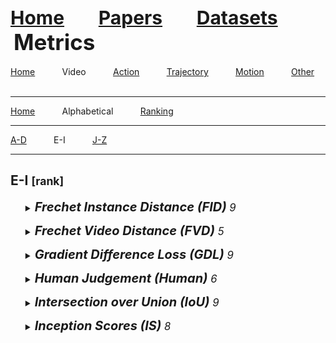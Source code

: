 <a name=top></a>
<a name=top></a>
---
<a href=../../../README.md#top><l style="font-size:30px">Home</l></a>&nbsp; &nbsp; &nbsp; &nbsp; &nbsp; &nbsp;<a href=../../../papers/papers.md#top><l style="font-size:30px">Papers</l></a>&nbsp; &nbsp; &nbsp; &nbsp; &nbsp; &nbsp;<a href=../../../datasets/datasets.md#top><l style="font-size:30px">Datasets</l></a>&nbsp; &nbsp; &nbsp; &nbsp; &nbsp; &nbsp;<l style="font-size:35px">Metrics</l>&nbsp; &nbsp; &nbsp; &nbsp; &nbsp; &nbsp;
---
[Home](../../metrics.md#top)&nbsp; &nbsp; &nbsp; &nbsp; &nbsp; &nbsp;Video&nbsp; &nbsp; &nbsp; &nbsp; &nbsp; &nbsp;[Action](../../action/action_metrics.md#top)&nbsp; &nbsp; &nbsp; &nbsp; &nbsp; &nbsp;[Trajectory](../../trajectory/trajectory_metrics.md#top)&nbsp; &nbsp; &nbsp; &nbsp; &nbsp; &nbsp;[Motion](../../motion/motion_metrics.md#top)&nbsp; &nbsp; &nbsp; &nbsp; &nbsp; &nbsp;[Other](../../other/other_metrics.md#top)&nbsp; &nbsp; &nbsp; &nbsp; &nbsp; &nbsp;
___
[Home](../video_metrics.md"#top)&nbsp; &nbsp; &nbsp; &nbsp; &nbsp; &nbsp;Alphabetical&nbsp; &nbsp; &nbsp; &nbsp; &nbsp; &nbsp;[Ranking](../video_ranking/video_ranking_metrics.md#top)&nbsp; &nbsp; &nbsp; &nbsp; &nbsp; &nbsp;
___
[A-D](video_a-d_metrics.md#top)&nbsp; &nbsp; &nbsp; &nbsp; &nbsp; &nbsp;E-I&nbsp; &nbsp; &nbsp; &nbsp; &nbsp; &nbsp;[J-Z](video_j-z_metrics.md#top)&nbsp; &nbsp; &nbsp; &nbsp; &nbsp; &nbsp;
___
<h2>E-I <small>[rank]</small></h2> 
<ul><a name=fid></a>
<details close>
<summary><em><l style="font-size:20px"><strong>Frechet Instance Distance (FID)</strong><small> 9</small></l>
</em></summary>
<ul>
<details close>
<summary><strong><em>Sun et al., "MOSO: Decomposing MOtion, Scene and Object for Video Prediction", CVPR, 2023.</em></strong> <a href=https://openaccess.thecvf.com/content/CVPR2023/papers/Sun_MOSO_Decomposing_MOtion_Scene_and_Object_for_Video_Prediction_CVPR_2023_paper.pdf>paper</a> <a href=https://arxiv.org/pdf/2303.03684.pdf>arxiv</a> <a href=https://github.com/iva-mzsun/MOSO>code</a></summary>
<ul>
<em>Datasets</em>
<ul>
<li><a href="datasets/alphabetical/j-z_alphabetical_datasets.md#kitti">KITTI</a></li>
<li><a href="datasets/alphabetical/j-z_alphabetical_datasets.md#ucf-101">UCF-101</a></li>
<li><a href="datasets/alphabetical/j-z_alphabetical_datasets.md#kth">KTH</a></li>
<li><a href="datasets/alphabetical/j-z_alphabetical_datasets.md#robonet">RoboNet</a></li>
</ul>
<em>Metrics</em>
<ul>
<li><a href="video_j-z_datasets.md#ssim">SSIM</a></li>
<li><a href="video_j-z_datasets.md#psnr">PSNR</a></li>
<li><a href="video_j-z_datasets.md#lpips">LPIPS</a></li>
<li><a href="video_e-i_datasets.md#fvd">FVD</a></li>
<li><a href="video_e-i_datasets.md#fid">FID</a></li>
</ul>
<details close>
<summary><em>Bibtex</em></summary>
<pre>
@InProceedings{Sun_2023_CVPR_1,
    author = "Sun, Mingzhen and Wang, Weining and Zhu, Xinxin and Liu, Jing",
    title = "MOSO: Decomposing MOtion, Scene and Object for Video Prediction",
    booktitle = "CVPR",
    year = "2023"
}
</pre>
</details>

</ul>
</details>
</ul>
</details>

</ul><ul><a name=fvd></a>
<details close>
<summary><em><l style="font-size:20px"><strong>Frechet Video Distance (FVD)</strong><small> 5</small></l>
</em></summary>
<ul>
<details close>
<summary><strong><em>Sun et al., "MOSO: Decomposing MOtion, Scene and Object for Video Prediction", CVPR, 2023.</em></strong> <a href=https://openaccess.thecvf.com/content/CVPR2023/papers/Sun_MOSO_Decomposing_MOtion_Scene_and_Object_for_Video_Prediction_CVPR_2023_paper.pdf>paper</a> <a href=https://arxiv.org/pdf/2303.03684.pdf>arxiv</a> <a href=https://github.com/iva-mzsun/MOSO>code</a></summary>
<ul>
<em>Datasets</em>
<ul>
<li><a href="datasets/alphabetical/j-z_alphabetical_datasets.md#kitti">KITTI</a></li>
<li><a href="datasets/alphabetical/j-z_alphabetical_datasets.md#ucf-101">UCF-101</a></li>
<li><a href="datasets/alphabetical/j-z_alphabetical_datasets.md#kth">KTH</a></li>
<li><a href="datasets/alphabetical/j-z_alphabetical_datasets.md#robonet">RoboNet</a></li>
</ul>
<em>Metrics</em>
<ul>
<li><a href="video_j-z_datasets.md#ssim">SSIM</a></li>
<li><a href="video_j-z_datasets.md#psnr">PSNR</a></li>
<li><a href="video_j-z_datasets.md#lpips">LPIPS</a></li>
<li><a href="video_e-i_datasets.md#fvd">FVD</a></li>
<li><a href="video_e-i_datasets.md#fid">FID</a></li>
</ul>
<details close>
<summary><em>Bibtex</em></summary>
<pre>
@InProceedings{Sun_2023_CVPR_1,
    author = "Sun, Mingzhen and Wang, Weining and Zhu, Xinxin and Liu, Jing",
    title = "MOSO: Decomposing MOtion, Scene and Object for Video Prediction",
    booktitle = "CVPR",
    year = "2023"
}
</pre>
</details>

</ul>
</details>
<details close>
<summary><strong><em>Davtyan et al., "Efficient Video Prediction via Sparsely Conditioned Flow Matching", ICCV, 2023.</em></strong> <a href=https://openaccess.thecvf.com/content/ICCV2023/papers/Davtyan_Efficient_Video_Prediction_via_Sparsely_Conditioned_Flow_Matching_ICCV_2023_paper.pdf>paper</a> <a href=https://arxiv.org/pdf/2211.14575.pdf>arxiv</a> <a href=https://araachie.github.io/river/>code</a></summary>
<ul>
<em>Datasets</em>
<ul>
<li><a href="datasets/alphabetical/j-z_alphabetical_datasets.md#kth">KTH</a></li>
<li><a href="datasets/alphabetical/a-d_alphabetical_datasets.md#bair">BAIR</a></li>
</ul>
<em>Metrics</em>
<ul>
<li><a href="video_j-z_datasets.md#ssim">SSIM</a></li>
<li><a href="video_j-z_datasets.md#psnr">PSNR</a></li>
<li><a href="video_e-i_datasets.md#fvd">FVD</a></li>
<li><a href="video_j-z_datasets.md#rt">RT</a></li>
</ul>
<details close>
<summary><em>Bibtex</em></summary>
<pre>
@InProceedings{Davtyan_2023_ICCV,
    author = "Davtyan, Aram and Sameni, Sepehr and Favaro, Paolo",
    title = "Efficient Video Prediction via Sparsely Conditioned Flow Matching",
    booktitle = "ICCV",
    year = "2023"
}
</pre>
</details>

</ul>
</details>
<details close>
<summary><strong><em>Chang et al., "MAU: A Motion-Aware Unit for Video Prediction and Beyond", NeurIPS, 2021.</em></strong> <a href=https://papers.nips.cc/paper/2021/file/e25cfa90f04351958216f97e3efdabe9-Paper.pdf>paper</a></summary>
<ul>
<em>Datasets</em>
<ul>
<li><a href="datasets/alphabetical/j-z_alphabetical_datasets.md#kitti">KITTI</a></li>
<li><a href="datasets/alphabetical/j-z_alphabetical_datasets.md#mmnist">MMNIST</a></li>
<li><a href="datasets/alphabetical/a-d_alphabetical_datasets.md#caltech_pedestrian">Caltech Pedestrian</a></li>
<li><a href="datasets/alphabetical/j-z_alphabetical_datasets.md#town_center">Town Center</a></li>
<li><a href="datasets/alphabetical/j-z_alphabetical_datasets.md#smtsmt">SmtSmt</a></li>
</ul>
<em>Metrics</em>
<ul>
<li><a href="video_j-z_datasets.md#ssim">SSIM</a></li>
<li><a href="video_j-z_datasets.md#psnr">PSNR</a></li>
<li><a href="video_j-z_datasets.md#mse">MSE</a></li>
<li><a href="video_j-z_datasets.md#lpips">LPIPS</a></li>
<li><a href="video_e-i_datasets.md#fvd">FVD</a></li>
</ul>
<details close>
<summary><em>Bibtex</em></summary>
<pre>
@InProceedings{Chang_2021_NeurIPS,
    author = "Chang, Zheng and Zhang, Xinfeng and Wang, Shanshe and Ma, Siwei and Ye, Yan and Xinguang, Xiang and Gao, Wen",
    booktitle = "NeurIPS",
    title = "{MAU}: A Motion-Aware Unit for Video Prediction and Beyond",
    year = "2021"
}
</pre>
</details>

</ul>
</details>
<details close>
<summary><strong><em>Lee et al., "Revisiting Hierarchical Approach for Persistent Long-Term Video Prediction", ICLR, 2021.</em></strong> <a href=https://openreview.net/pdf?id=3RLN4EPMdYd>paper</a> <a href=https://arxiv.org/pdf/2104.06697.pdf>arxiv</a> <a href=https://github.com/1Konny/HVP>code</a></summary>
<ul>
<em>Datasets</em>
<ul>
<li><a href="datasets/alphabetical/j-z_alphabetical_datasets.md#kitti">KITTI</a></li>
<li><a href="datasets/alphabetical/a-d_alphabetical_datasets.md#cityscapes">Cityscapes</a></li>
<li><a href="datasets/alphabetical/a-d_alphabetical_datasets.md#dancing">Dancing</a></li>
</ul>
<em>Metrics</em>
<ul>
<li><a href="video_e-i_datasets.md#fvd">FVD</a></li>
<li><a href="video_e-i_datasets.md#iou">IoU</a></li>
<li><a href="video_a-d_datasets.md#csim">CSIM</a></li>
</ul>
<details close>
<summary><em>Bibtex</em></summary>
<pre>
@InProceedings{Wonkwang_2021_ICLR,
    author = "Lee, Wonkwang and Jung, Whie and Zhang, Han and Chen, Ting and Koh, Jing Yu and Huang, Thomas and Yoon, Hyungsuk and Lee, Honglak and Hong, Seunghoon",
    booktitle = "ICLR",
    title = "Revisiting Hierarchical Approach for Persistent Long-Term Video Prediction",
    year = "2021"
}
</pre>
</details>

</ul>
</details>
<details close>
<summary><strong><em>Wu et al., "Greedy Hierarchical Variational Autoencoders for Large-Scale Video Prediction", CVPR, 2021.</em></strong> <a href=https://openaccess.thecvf.com/content/CVPR2021/papers/Wu_Greedy_Hierarchical_Variational_Autoencoders_for_Large-Scale_Video_Prediction_CVPR_2021_paper.pdf>paper</a> <a href=https://arxiv.org/pdf/2103.04174.pdf>arxiv</a></summary>
<ul>
<em>Datasets</em>
<ul>
<li><a href="datasets/alphabetical/e-i_alphabetical_datasets.md#human3.6m">Human3.6M</a></li>
<li><a href="datasets/alphabetical/j-z_alphabetical_datasets.md#kitti">KITTI</a></li>
<li><a href="datasets/alphabetical/j-z_alphabetical_datasets.md#robonet">RoboNet</a></li>
</ul>
<em>Metrics</em>
<ul>
<li><a href="video_j-z_datasets.md#ssim">SSIM</a></li>
<li><a href="video_j-z_datasets.md#psnr">PSNR</a></li>
<li><a href="video_j-z_datasets.md#lpips">LPIPS</a></li>
<li><a href="video_e-i_datasets.md#fvd">FVD</a></li>
<li><a href="video_e-i_datasets.md#human">Human</a></li>
</ul>
<details close>
<summary><em>Bibtex</em></summary>
<pre>
@InProceedings{Wu_2021_CVPR,
    author = "Wu, Bohan and Nair, Suraj and Martin-Martin, Roberto and Fei-Fei, Li and Finn, Chelsea",
    title = "Greedy Hierarchical Variational Autoencoders for Large-Scale Video Prediction",
    booktitle = "CVPR",
    year = "2021"
}
</pre>
</details>

</ul>
</details>
<details close>
<summary><strong><em>Wu et al., "MotionRNN: A Flexible Model for Video Prediction With Spacetime-Varying Motions", CVPR, 2021.</em></strong> <a href=https://openaccess.thecvf.com/content/CVPR2021/papers/Wu_MotionRNN_A_Flexible_Model_for_Video_Prediction_With_Spacetime-Varying_Motions_CVPR_2021_paper.pdf>paper</a> <a href=https://arxiv.org/pdf/2103.02243.pdf>arxiv</a></summary>
<ul>
<em>Datasets</em>
<ul>
<li><a href="datasets/alphabetical/e-i_alphabetical_datasets.md#human3.6m">Human3.6M</a></li>
<li>Custom</li>

</ul>
<em>Metrics</em>
<ul>
<li><a href="video_j-z_datasets.md#ssim">SSIM</a></li>
<li><a href="video_j-z_datasets.md#mse">MSE</a></li>
<li><a href="video_e-i_datasets.md#fvd">FVD</a></li>
<li><a href="video_j-z_datasets.md#mae">MAE</a></li>
<li><a href="video_a-d_datasets.md#csi">CSI</a></li>
<li><a href="video_e-i_datasets.md#gdl">GDL</a></li>
</ul>
<details close>
<summary><em>Bibtex</em></summary>
<pre>
@InProceedings{Wu_2021_CVPR_2,
    author = "Wu, Haixu and Yao, Zhiyu and Wang, Jianmin and Long, Mingsheng",
    title = "{MotionRNN}: A Flexible Model for Video Prediction With Spacetime-Varying Motions",
    booktitle = "CVPR",
    year = "2021"
}
</pre>
</details>

</ul>
</details>
<details close>
<summary><strong><em>Gao et al., "Accurate Grid Keypoint Learning for Efficient Video Prediction", IROS, 2021.</em></strong> <a href=https://ieeexplore.ieee.org/abstract/document/9636874>paper</a> <a href=https://arxiv.org/pdf/2107.13170.pdf>arxiv</a> <a href=https://github.com/xjgaocs/Grid-Keypoint-Learning>code</a></summary>
<ul>
<em>Datasets</em>
<ul>
<li><a href="datasets/alphabetical/e-i_alphabetical_datasets.md#human3.6m">Human3.6M</a></li>
<li><a href="datasets/alphabetical/j-z_alphabetical_datasets.md#kth">KTH</a></li>
<li><a href="datasets/alphabetical/j-z_alphabetical_datasets.md#jigsaws">JIGSAWS</a></li>
</ul>
<em>Metrics</em>
<ul>
<li><a href="video_j-z_datasets.md#ssim">SSIM</a></li>
<li><a href="video_j-z_datasets.md#psnr">PSNR</a></li>
<li><a href="video_j-z_datasets.md#lpips">LPIPS</a></li>
<li><a href="video_e-i_datasets.md#fvd">FVD</a></li>
</ul>
<details close>
<summary><em>Bibtex</em></summary>
<pre>
@InProceedings{Gao_2021_IROS,
    author = "Gao, Xiaojie and Jin, Yueming and Dou, Qi and Fu, Chi-Wing and Heng, Pheng-Ann",
    booktitle = "IROS",
    title = "Accurate Grid Keypoint Learning for Efficient Video Prediction",
    year = "2021"
}
</pre>
</details>

</ul>
</details>
<details close>
<summary><strong><em>Jin et al., "Exploring Spatial-Temporal Multi-Frequency Analysis for High-Fidelity and Temporal-Consistency Video Prediction", CVPR, 2020.</em></strong> <a href=https://openaccess.thecvf.com/content_CVPR_2020/papers/Jin_Exploring_Spatial-Temporal_Multi-Frequency_Analysis_for_High-Fidelity_and_Temporal-Consistency_Video_Prediction_CVPR_2020_paper.pdf>paper</a> <a href=https://arxiv.org/pdf/2002.09905.pdf>arxiv</a> <a href=https://github.com/Bei-Jin/STMFANet>code</a></summary>
<ul>
<em>Datasets</em>
<ul>
<li><a href="datasets/alphabetical/j-z_alphabetical_datasets.md#kitti">KITTI</a></li>
<li><a href="datasets/alphabetical/j-z_alphabetical_datasets.md#kth">KTH</a></li>
<li><a href="datasets/alphabetical/a-d_alphabetical_datasets.md#caltech_pedestrian">Caltech Pedestrian</a></li>
<li><a href="datasets/alphabetical/a-d_alphabetical_datasets.md#bair">BAIR</a></li>
</ul>
<em>Metrics</em>
<ul>
<li><a href="video_j-z_datasets.md#ssim">SSIM</a></li>
<li><a href="video_j-z_datasets.md#psnr">PSNR</a></li>
<li><a href="video_j-z_datasets.md#lpips">LPIPS</a></li>
<li><a href="video_e-i_datasets.md#fvd">FVD</a></li>
</ul>
<details close>
<summary><em>Bibtex</em></summary>
<pre>
@InProceedings{Jin_2020_CVPR,
    author = "Jin, Beibei and Hu, Yu and Tang, Qiankun and Niu, Jingyu and Shi, Zhiping and Han, Yinhe and Li, Xiaowei",
    title = "Exploring Spatial-Temporal Multi-Frequency Analysis for High-Fidelity and Temporal-Consistency Video Prediction",
    booktitle = "CVPR",
    year = "2020"
}
</pre>
</details>

</ul>
</details>
<details close>
<summary><strong><em>Franceschi et al., "Stochastic Latent Residual Video Prediction", ICML, 2020.</em></strong> <a href=http://proceedings.mlr.press/v119/franceschi20a/franceschi20a.pdf>paper</a> <a href=https://arxiv.org/pdf/2002.09219.pdf>arxiv</a> <a href=https://github.com/edouardelasalles/srvp>code</a></summary>
<ul>
<em>Datasets</em>
<ul>
<li><a href="datasets/alphabetical/e-i_alphabetical_datasets.md#human3.6m">Human3.6M</a></li>
<li><a href="datasets/alphabetical/j-z_alphabetical_datasets.md#mmnist">MMNIST</a></li>
<li><a href="datasets/alphabetical/j-z_alphabetical_datasets.md#kth">KTH</a></li>
<li><a href="datasets/alphabetical/a-d_alphabetical_datasets.md#bair_push">BAIR Push</a></li>
</ul>
<em>Metrics</em>
<ul>
<li><a href="video_j-z_datasets.md#ssim">SSIM</a></li>
<li><a href="video_j-z_datasets.md#psnr">PSNR</a></li>
<li><a href="video_j-z_datasets.md#lpips">LPIPS</a></li>
<li><a href="video_e-i_datasets.md#fvd">FVD</a></li>
</ul>
<details close>
<summary><em>Bibtex</em></summary>
<pre>
@InProceedings{Franceschi_2020_ICML,
    author = {Franceschi, Jean-Yves and Delasalles, Edouard and Chen, Micka{\"e}l and Lamprier, Sylvain and Gallinari, Patrick},
    title = "Stochastic Latent Residual Video Prediction",
    booktitle = "ICML",
    year = "2020"
}
</pre>
</details>

</ul>
</details>
<details close>
<summary><strong><em>Xu et al., "Video Prediction via Example Guidance", ICML, 2020.</em></strong> <a href=http://proceedings.mlr.press/v119/xu20j/xu20j.pdf>paper</a> <a href=https://arxiv.org/pdf/2007.01738.pdf>arxiv</a> <a href=https://github.com/xjwxjw/VPEG>code</a></summary>
<ul>
<em>Datasets</em>
<ul>
<li><a href="datasets/alphabetical/j-z_alphabetical_datasets.md#mmnist">MMNIST</a></li>
<li><a href="datasets/alphabetical/j-z_alphabetical_datasets.md#penn_action">Penn Action</a></li>
<li><a href="datasets/alphabetical/a-d_alphabetical_datasets.md#bair_push">BAIR Push</a></li>
</ul>
<em>Metrics</em>
<ul>
<li><a href="video_j-z_datasets.md#ssim">SSIM</a></li>
<li><a href="video_j-z_datasets.md#psnr">PSNR</a></li>
<li><a href="video_e-i_datasets.md#fvd">FVD</a></li>
</ul>
<details close>
<summary><em>Bibtex</em></summary>
<pre>
@InProceedings{Xu_2020_ICML,
    author = "Xu, Jingwei and Xu, Huazhe and Ni, Bingbing and Yang, Xiaokang and Darrell, Trevor",
    title = "Video Prediction via Example Guidance",
    booktitle = "ICML",
    year = "2020"
}
</pre>
</details>

</ul>
</details>
<details close>
<summary><strong><em>Castrejon et al., "Improved Conditional VRNNs For Video Prediction", ICCV, 2019.</em></strong> <a href=https://openaccess.thecvf.com/content_ICCV_2019/papers/Castrejon_Improved_Conditional_VRNNs_for_Video_Prediction_ICCV_2019_paper.pdf>paper</a> <a href=https://arxiv.org/pdf/1904.12165.pdf>arxiv</a></summary>
<ul>
<em>Datasets</em>
<ul>
<li><a href="datasets/alphabetical/j-z_alphabetical_datasets.md#mmnist">MMNIST</a></li>
<li><a href="datasets/alphabetical/a-d_alphabetical_datasets.md#cityscapes">Cityscapes</a></li>
<li><a href="datasets/alphabetical/a-d_alphabetical_datasets.md#bair_push">BAIR Push</a></li>
</ul>
<em>Metrics</em>
<ul>
<li><a href="video_j-z_datasets.md#ssim">SSIM</a></li>
<li><a href="video_j-z_datasets.md#lpips">LPIPS</a></li>
<li><a href="video_e-i_datasets.md#fvd">FVD</a></li>
</ul>
<details close>
<summary><em>Bibtex</em></summary>
<pre>
@InProceedings{Castrejon_2019_ICCV,
    author = "Castrejon, Lluis and Ballas, Nicolas and Courville, Aaron",
    title = "Improved Conditional {VRNNs} For Video Prediction",
    booktitle = "ICCV",
    year = "2019"
}
</pre>
</details>

</ul>
</details>
<details close>
<summary><strong><em>Kim et al., "Unsupervised Keypoint Learning For Guiding Class-Conditional Video Prediction", NeurIPS, 2019.</em></strong> <a href=https://papers.nips.cc/paper/8637-unsupervised-keypoint-learning-for-guiding-class-conditional-video-prediction.pdf>paper</a> <a href=https://arxiv.org/pdf/1910.02027.pdf>arxiv</a></summary>
<ul>
<em>Datasets</em>
<ul>
<li><a href="datasets/alphabetical/j-z_alphabetical_datasets.md#penn_action">Penn Action</a></li>
<li><a href="datasets/alphabetical/j-z_alphabetical_datasets.md#uva-nemo">UvA-NEMO</a></li>
<li><a href="datasets/alphabetical/j-z_alphabetical_datasets.md#mgif">MGIF</a></li>
</ul>
<em>Metrics</em>
<ul>
<li><a href="video_e-i_datasets.md#fvd">FVD</a></li>
</ul>
<details close>
<summary><em>Bibtex</em></summary>
<pre>
@InProceedings{Kim_2019_NeurIPS,
    author = "Kim, Yunji and Nam, Seonghyeon and Cho, In and Kim, Seon Joo",
    title = "Unsupervised Keypoint Learning For Guiding Class-Conditional Video Prediction",
    booktitle = "NeurIPS",
    year = "2019"
}
</pre>
</details>

</ul>
</details>
</ul>
</details>

</ul><ul><a name=gdl></a>
<details close>
<summary><em><l style="font-size:20px"><strong>Gradient Difference Loss (GDL)</strong><small> 9</small></l>
</em></summary>
<ul>
<details close>
<summary><strong><em>Wu et al., "MotionRNN: A Flexible Model for Video Prediction With Spacetime-Varying Motions", CVPR, 2021.</em></strong> <a href=https://openaccess.thecvf.com/content/CVPR2021/papers/Wu_MotionRNN_A_Flexible_Model_for_Video_Prediction_With_Spacetime-Varying_Motions_CVPR_2021_paper.pdf>paper</a> <a href=https://arxiv.org/pdf/2103.02243.pdf>arxiv</a></summary>
<ul>
<em>Datasets</em>
<ul>
<li><a href="datasets/alphabetical/e-i_alphabetical_datasets.md#human3.6m">Human3.6M</a></li>
<li>Custom</li>

</ul>
<em>Metrics</em>
<ul>
<li><a href="video_j-z_datasets.md#ssim">SSIM</a></li>
<li><a href="video_j-z_datasets.md#mse">MSE</a></li>
<li><a href="video_e-i_datasets.md#fvd">FVD</a></li>
<li><a href="video_j-z_datasets.md#mae">MAE</a></li>
<li><a href="video_a-d_datasets.md#csi">CSI</a></li>
<li><a href="video_e-i_datasets.md#gdl">GDL</a></li>
</ul>
<details close>
<summary><em>Bibtex</em></summary>
<pre>
@InProceedings{Wu_2021_CVPR_2,
    author = "Wu, Haixu and Yao, Zhiyu and Wang, Jianmin and Long, Mingsheng",
    title = "{MotionRNN}: A Flexible Model for Video Prediction With Spacetime-Varying Motions",
    booktitle = "CVPR",
    year = "2021"
}
</pre>
</details>

</ul>
</details>
</ul>
</details>

</ul><ul><a name=human></a>
<details close>
<summary><em><l style="font-size:20px"><strong>Human Judgement (Human)</strong><small> 6</small></l>
</em></summary>
<ul>
<details close>
<summary><strong><em>Wu et al., "Greedy Hierarchical Variational Autoencoders for Large-Scale Video Prediction", CVPR, 2021.</em></strong> <a href=https://openaccess.thecvf.com/content/CVPR2021/papers/Wu_Greedy_Hierarchical_Variational_Autoencoders_for_Large-Scale_Video_Prediction_CVPR_2021_paper.pdf>paper</a> <a href=https://arxiv.org/pdf/2103.04174.pdf>arxiv</a></summary>
<ul>
<em>Datasets</em>
<ul>
<li><a href="datasets/alphabetical/e-i_alphabetical_datasets.md#human3.6m">Human3.6M</a></li>
<li><a href="datasets/alphabetical/j-z_alphabetical_datasets.md#kitti">KITTI</a></li>
<li><a href="datasets/alphabetical/j-z_alphabetical_datasets.md#robonet">RoboNet</a></li>
</ul>
<em>Metrics</em>
<ul>
<li><a href="video_j-z_datasets.md#ssim">SSIM</a></li>
<li><a href="video_j-z_datasets.md#psnr">PSNR</a></li>
<li><a href="video_j-z_datasets.md#lpips">LPIPS</a></li>
<li><a href="video_e-i_datasets.md#fvd">FVD</a></li>
<li><a href="video_e-i_datasets.md#human">Human</a></li>
</ul>
<details close>
<summary><em>Bibtex</em></summary>
<pre>
@InProceedings{Wu_2021_CVPR,
    author = "Wu, Bohan and Nair, Suraj and Martin-Martin, Roberto and Fei-Fei, Li and Finn, Chelsea",
    title = "Greedy Hierarchical Variational Autoencoders for Large-Scale Video Prediction",
    booktitle = "CVPR",
    year = "2021"
}
</pre>
</details>

</ul>
</details>
<details close>
<summary><strong><em>Li et al., "Flow-Grounded Spatial-Temporal Video Prediction From Still Images", ECCV, 2018.</em></strong> <a href=https://openaccess.thecvf.com/content_ECCV_2018/papers/Yijun_Li_Flow-Grounded_Spatial-Temporal_Video_ECCV_2018_paper.pdf>paper</a> <a href=https://arxiv.org/pdf/1807.09755.pdf>arxiv</a> <a href=https://github.com/Yijunmaverick/FlowGrounded-VideoPrediction>code</a></summary>
<ul>
<em>Datasets</em>
<ul>
<li><a href="datasets/alphabetical/j-z_alphabetical_datasets.md#kth">KTH</a></li>
</ul>
<em>Metrics</em>
<ul>
<li><a href="video_j-z_datasets.md#lpips">LPIPS</a></li>
<li><a href="video_e-i_datasets.md#human">Human</a></li>
<li><a href="video_j-z_datasets.md#rmse">RMSE</a></li>
</ul>
<details close>
<summary><em>Bibtex</em></summary>
<pre>
@InProceedings{Li_2018_ECCV,
    author = "Li, Yijun and Fang, Chen and Yang, Jimei and Wang, Zhaowen and Lu, Xin and Yang, Ming-Hsuan",
    title = "Flow-Grounded Spatial-Temporal Video Prediction From Still Images",
    booktitle = "ECCV",
    year = "2018"
}
</pre>
</details>

</ul>
</details>
<details close>
<summary><strong><em>Wichers et al., "Hierarchical Long-Term Video Prediction Without Supervision", ICML, 2018.</em></strong> <a href=http://proceedings.mlr.press/v80/wichers18a.html>paper</a> <a href=https://arxiv.org/pdf/1806.04768.pdf>arxiv</a> <a href=https://bit.ly/2HqiHqx>code</a></summary>
<ul>
<em>Datasets</em>
<ul>
<li><a href="datasets/alphabetical/e-i_alphabetical_datasets.md#human3.6m">Human3.6M</a></li>
</ul>
<em>Metrics</em>
<ul>
<li><a href="video_e-i_datasets.md#human">Human</a></li>
</ul>
<details close>
<summary><em>Bibtex</em></summary>
<pre>
@InProceedings{Wichers_2018_ICML,
    author = "Wichers, Nevan and Villegas, Ruben and Erhan, Dumitru and Lee, Honglak",
    title = "Hierarchical Long-Term Video Prediction Without Supervision",
    booktitle = "ICML",
    year = "2018"
}
</pre>
</details>

</ul>
</details>
<details close>
<summary><strong><em>Zeng et al., "Visual Forecasting By Imitating Dynamics In Natural Sequences", ICCV, 2017.</em></strong> <a href=https://openaccess.thecvf.com/content_ICCV_2017/papers/Zeng_Visual_Forecasting_by_ICCV_2017_paper.pdf>paper</a> <a href=https://arxiv.org/pdf/1708.05827.pdf>arxiv</a></summary>
<ul>
<em>Datasets</em>
<ul>
<li><a href="datasets/alphabetical/j-z_alphabetical_datasets.md#mmnist">MMNIST</a></li>
</ul>
<em>Metrics</em>
<ul>
<li><a href="video_e-i_datasets.md#human">Human</a></li>
</ul>
<details close>
<summary><em>Bibtex</em></summary>
<pre>
@InProceedings{Zeng_2017_ICCV,
    author = "Zeng, Kuo-Hao and Shen, William B. and Huang, De-An and Sun, Min and Carlos Niebles, Juan",
    title = "Visual Forecasting By Imitating Dynamics In Natural Sequences",
    booktitle = "ICCV",
    year = "2017"
}
</pre>
</details>

</ul>
</details>
<details close>
<summary><strong><em>Villegas et al., "Learning To Generate Long-Term Future Via Hierarchical Prediction", ICML, 2017.</em></strong> <a href=http://proceedings.mlr.press/v70/villegas17a.html>paper</a> <a href=https://arxiv.org/pdf/1704.05831.pdf>arxiv</a> <a href=https://github.com/rubenvillegas/icml2017hierchvid>code</a></summary>
<ul>
<em>Datasets</em>
<ul>
<li><a href="datasets/alphabetical/e-i_alphabetical_datasets.md#human3.6m">Human3.6M</a></li>
<li><a href="datasets/alphabetical/j-z_alphabetical_datasets.md#penn_action">Penn Action</a></li>
</ul>
<em>Metrics</em>
<ul>
<li><a href="video_j-z_datasets.md#psnr">PSNR</a></li>
<li><a href="video_e-i_datasets.md#human">Human</a></li>
</ul>
<details close>
<summary><em>Bibtex</em></summary>
<pre>
@InProceedings{Villegas_2017_ICML,
    author = "Villegas, Ruben and Yang, Jimei and Zou, Yuliang and Sohn, Sungryull and Lin, Xunyu and Lee, Honglak",
    title = "Learning To Generate Long-Term Future Via Hierarchical Prediction",
    booktitle = "ICML",
    year = "2017"
}
</pre>
</details>

</ul>
</details>
</ul>
</details>

</ul><ul><a name=iou></a>
<details close>
<summary><em><l style="font-size:20px"><strong>Intersection over Union (IoU)</strong><small> 9</small></l>
</em></summary>
<ul>
<details close>
<summary><strong><em>Lee et al., "Revisiting Hierarchical Approach for Persistent Long-Term Video Prediction", ICLR, 2021.</em></strong> <a href=https://openreview.net/pdf?id=3RLN4EPMdYd>paper</a> <a href=https://arxiv.org/pdf/2104.06697.pdf>arxiv</a> <a href=https://github.com/1Konny/HVP>code</a></summary>
<ul>
<em>Datasets</em>
<ul>
<li><a href="datasets/alphabetical/j-z_alphabetical_datasets.md#kitti">KITTI</a></li>
<li><a href="datasets/alphabetical/a-d_alphabetical_datasets.md#cityscapes">Cityscapes</a></li>
<li><a href="datasets/alphabetical/a-d_alphabetical_datasets.md#dancing">Dancing</a></li>
</ul>
<em>Metrics</em>
<ul>
<li><a href="video_e-i_datasets.md#fvd">FVD</a></li>
<li><a href="video_e-i_datasets.md#iou">IoU</a></li>
<li><a href="video_a-d_datasets.md#csim">CSIM</a></li>
</ul>
<details close>
<summary><em>Bibtex</em></summary>
<pre>
@InProceedings{Wonkwang_2021_ICLR,
    author = "Lee, Wonkwang and Jung, Whie and Zhang, Han and Chen, Ting and Koh, Jing Yu and Huang, Thomas and Yoon, Hyungsuk and Lee, Honglak and Hong, Seunghoon",
    booktitle = "ICLR",
    title = "Revisiting Hierarchical Approach for Persistent Long-Term Video Prediction",
    year = "2021"
}
</pre>
</details>

</ul>
</details>
</ul>
</details>

</ul><ul><a name=is></a>
<details close>
<summary><em><l style="font-size:20px"><strong>Inception Scores (IS)</strong><small> 8</small></l>
</em></summary>
<ul>
<details close>
<summary><strong><em>Lange et al., "Attention Augmented ConvLSTM for Environment Prediction", IROS, 2021.</em></strong> <a href=https://ieeexplore.ieee.org/abstract/document/9636386>paper</a> <a href=https://arxiv.org/pdf/2010.09662.pdf>arxiv</a> <a href=https://github.com/sisl/AttentionAugmentedConvLSTM>code</a></summary>
<ul>
<em>Datasets</em>
<ul>
<li><a href="datasets/alphabetical/j-z_alphabetical_datasets.md#kitti">KITTI</a></li>
</ul>
<em>Metrics</em>
<ul>
<li><a href="video_j-z_datasets.md#mse">MSE</a></li>
<li><a href="video_e-i_datasets.md#is">IS</a></li>
</ul>
<details close>
<summary><em>Bibtex</em></summary>
<pre>
@InProceedings{Lange_2021_IROS,
    author = "Lange, Bernard and Itkina, Masha and Kochenderfer, Mykel J.",
    booktitle = "IROS",
    title = "Attention Augmented {ConvLSTM} for Environment Prediction",
    year = "2021"
}
</pre>
</details>

</ul>
</details>
<details close>
<summary><strong><em>Walker et al., "The Pose Knows: Video Forecasting By Generating Pose Futures", ICCV, 2017.</em></strong> <a href=https://openaccess.thecvf.com/content_ICCV_2017/papers/Walker_The_Pose_Knows_ICCV_2017_paper.pdf>paper</a> <a href=https://arxiv.org/pdf/1705.00053.pdf>arxiv</a></summary>
<ul>
<em>Datasets</em>
<ul>
<li><a href="datasets/alphabetical/j-z_alphabetical_datasets.md#ucf-101">UCF-101</a></li>
<li><a href="datasets/alphabetical/j-z_alphabetical_datasets.md#penn_action">Penn Action</a></li>
</ul>
<em>Metrics</em>
<ul>
<li><a href="video_e-i_datasets.md#is">IS</a></li>
<li><a href="video_j-z_datasets.md#mmd">MMD</a></li>
</ul>
<details close>
<summary><em>Bibtex</em></summary>
<pre>
@InProceedings{Walker_2017_ICCV,
    author = "Walker, Jacob and Marino, Kenneth and Gupta, Abhinav and Hebert, Martial",
    title = "The Pose Knows: Video Forecasting By Generating Pose Futures",
    booktitle = "ICCV",
    year = "2017"
}
</pre>
</details>

</ul>
</details>
</ul>
</details>

</ul>